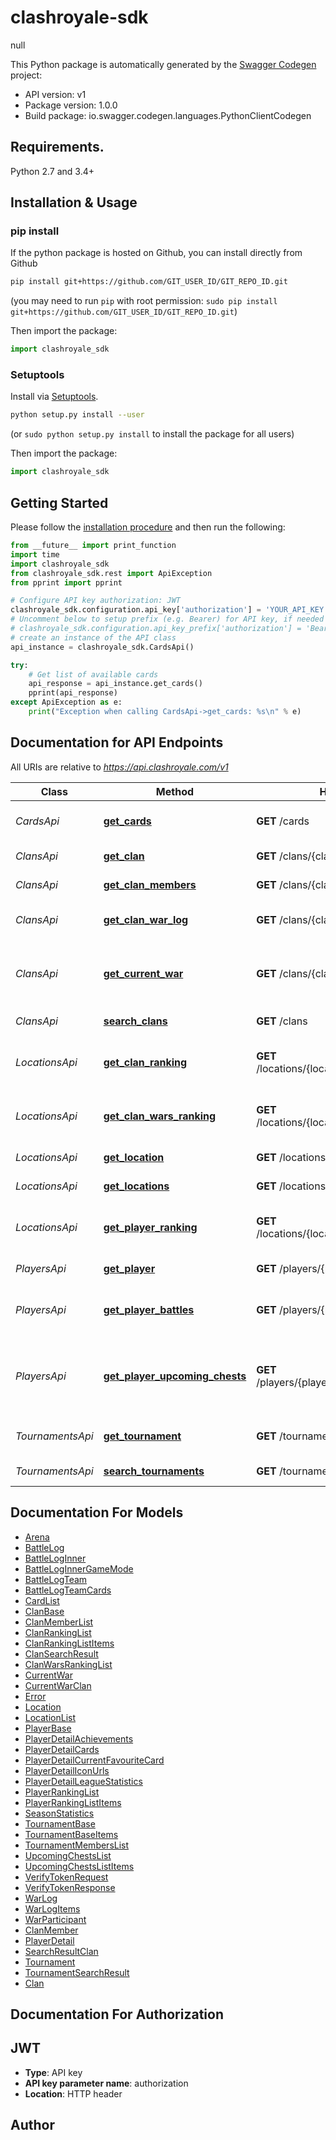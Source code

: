 # clashroyale-sdk
null

This Python package is automatically generated by the [Swagger Codegen](https://github.com/swagger-api/swagger-codegen) project:

- API version: v1
- Package version: 1.0.0
- Build package: io.swagger.codegen.languages.PythonClientCodegen

## Requirements.

Python 2.7 and 3.4+

## Installation & Usage
### pip install

If the python package is hosted on Github, you can install directly from Github

```sh
pip install git+https://github.com/GIT_USER_ID/GIT_REPO_ID.git
```
(you may need to run `pip` with root permission: `sudo pip install git+https://github.com/GIT_USER_ID/GIT_REPO_ID.git`)

Then import the package:
```python
import clashroyale_sdk 
```

### Setuptools

Install via [Setuptools](http://pypi.python.org/pypi/setuptools).

```sh
python setup.py install --user
```
(or `sudo python setup.py install` to install the package for all users)

Then import the package:
```python
import clashroyale_sdk
```

## Getting Started

Please follow the [installation procedure](#installation--usage) and then run the following:

```python
from __future__ import print_function
import time
import clashroyale_sdk
from clashroyale_sdk.rest import ApiException
from pprint import pprint

# Configure API key authorization: JWT
clashroyale_sdk.configuration.api_key['authorization'] = 'YOUR_API_KEY'
# Uncomment below to setup prefix (e.g. Bearer) for API key, if needed
# clashroyale_sdk.configuration.api_key_prefix['authorization'] = 'Bearer'
# create an instance of the API class
api_instance = clashroyale_sdk.CardsApi()

try:
    # Get list of available cards
    api_response = api_instance.get_cards()
    pprint(api_response)
except ApiException as e:
    print("Exception when calling CardsApi->get_cards: %s\n" % e)

```

## Documentation for API Endpoints

All URIs are relative to *https://api.clashroyale.com/v1*

Class | Method | HTTP request | Description
------------ | ------------- | ------------- | -------------
*CardsApi* | [**get_cards**](docs/CardsApi.md#get_cards) | **GET** /cards | Get list of available cards
*ClansApi* | [**get_clan**](docs/ClansApi.md#get_clan) | **GET** /clans/{clanTag} | Get clan information
*ClansApi* | [**get_clan_members**](docs/ClansApi.md#get_clan_members) | **GET** /clans/{clanTag}/members | List clan members
*ClansApi* | [**get_clan_war_log**](docs/ClansApi.md#get_clan_war_log) | **GET** /clans/{clanTag}/warlog | Retrieve clan&#39;s clan war log
*ClansApi* | [**get_current_war**](docs/ClansApi.md#get_current_war) | **GET** /clans/{clanTag}/currentwar | Retrieve information about clan&#39;s current clan war
*ClansApi* | [**search_clans**](docs/ClansApi.md#search_clans) | **GET** /clans | Search clans
*LocationsApi* | [**get_clan_ranking**](docs/LocationsApi.md#get_clan_ranking) | **GET** /locations/{locationId}/rankings/clans | Get clan rankings for a specific location
*LocationsApi* | [**get_clan_wars_ranking**](docs/LocationsApi.md#get_clan_wars_ranking) | **GET** /locations/{locationId}/rankings/clanwars | Get clan war rankings for a specific location
*LocationsApi* | [**get_location**](docs/LocationsApi.md#get_location) | **GET** /locations/{locationId} | Get location information
*LocationsApi* | [**get_locations**](docs/LocationsApi.md#get_locations) | **GET** /locations | List locations
*LocationsApi* | [**get_player_ranking**](docs/LocationsApi.md#get_player_ranking) | **GET** /locations/{locationId}/rankings/players | Get player rankings for a specific location
*PlayersApi* | [**get_player**](docs/PlayersApi.md#get_player) | **GET** /players/{playerTag} | Get player information
*PlayersApi* | [**get_player_battles**](docs/PlayersApi.md#get_player_battles) | **GET** /players/{playerTag}/battlelog | Get log of recent battles for a player
*PlayersApi* | [**get_player_upcoming_chests**](docs/PlayersApi.md#get_player_upcoming_chests) | **GET** /players/{playerTag}/upcomingchests | Get information about player&#39;s upcoming chests
*TournamentsApi* | [**get_tournament**](docs/TournamentsApi.md#get_tournament) | **GET** /tournaments/{tournamentTag} | Get tournament information
*TournamentsApi* | [**search_tournaments**](docs/TournamentsApi.md#search_tournaments) | **GET** /tournaments | Search tournaments


## Documentation For Models

 - [Arena](docs/Arena.md)
 - [BattleLog](docs/BattleLog.md)
 - [BattleLogInner](docs/BattleLogInner.md)
 - [BattleLogInnerGameMode](docs/BattleLogInnerGameMode.md)
 - [BattleLogTeam](docs/BattleLogTeam.md)
 - [BattleLogTeamCards](docs/BattleLogTeamCards.md)
 - [CardList](docs/CardList.md)
 - [ClanBase](docs/ClanBase.md)
 - [ClanMemberList](docs/ClanMemberList.md)
 - [ClanRankingList](docs/ClanRankingList.md)
 - [ClanRankingListItems](docs/ClanRankingListItems.md)
 - [ClanSearchResult](docs/ClanSearchResult.md)
 - [ClanWarsRankingList](docs/ClanWarsRankingList.md)
 - [CurrentWar](docs/CurrentWar.md)
 - [CurrentWarClan](docs/CurrentWarClan.md)
 - [Error](docs/Error.md)
 - [Location](docs/Location.md)
 - [LocationList](docs/LocationList.md)
 - [PlayerBase](docs/PlayerBase.md)
 - [PlayerDetailAchievements](docs/PlayerDetailAchievements.md)
 - [PlayerDetailCards](docs/PlayerDetailCards.md)
 - [PlayerDetailCurrentFavouriteCard](docs/PlayerDetailCurrentFavouriteCard.md)
 - [PlayerDetailIconUrls](docs/PlayerDetailIconUrls.md)
 - [PlayerDetailLeagueStatistics](docs/PlayerDetailLeagueStatistics.md)
 - [PlayerRankingList](docs/PlayerRankingList.md)
 - [PlayerRankingListItems](docs/PlayerRankingListItems.md)
 - [SeasonStatistics](docs/SeasonStatistics.md)
 - [TournamentBase](docs/TournamentBase.md)
 - [TournamentBaseItems](docs/TournamentBaseItems.md)
 - [TournamentMembersList](docs/TournamentMembersList.md)
 - [UpcomingChestsList](docs/UpcomingChestsList.md)
 - [UpcomingChestsListItems](docs/UpcomingChestsListItems.md)
 - [VerifyTokenRequest](docs/VerifyTokenRequest.md)
 - [VerifyTokenResponse](docs/VerifyTokenResponse.md)
 - [WarLog](docs/WarLog.md)
 - [WarLogItems](docs/WarLogItems.md)
 - [WarParticipant](docs/WarParticipant.md)
 - [ClanMember](docs/ClanMember.md)
 - [PlayerDetail](docs/PlayerDetail.md)
 - [SearchResultClan](docs/SearchResultClan.md)
 - [Tournament](docs/Tournament.md)
 - [TournamentSearchResult](docs/TournamentSearchResult.md)
 - [Clan](docs/Clan.md)


## Documentation For Authorization


## JWT

- **Type**: API key
- **API key parameter name**: authorization
- **Location**: HTTP header


## Author



